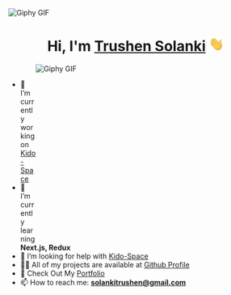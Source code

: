 <img src="https://media.giphy.com/media/L8K62iTDkzGX6/giphy.gif" width="100%" alt="Giphy GIF" style="max-width: 100%; height: 250px;" />
<h1 align="center">Hi, I'm <a href="https://www.linkedin.com/in/solanki-trushen-874349248" target="_blank">Trushen Solanki</a> 
   <img src="https://github.com/ABSphreak/ABSphreak/blob/master/gifs/Hi.gif" width="30px"></h1>

<img align="right" src="https://media.giphy.com/media/0lGd2OXXHe4tFhb7Wh/giphy.gif" width="450" height="350" alt="Giphy GIF" style="display: block;"/>
<br>

- 🔭 I’m currently working on [Kido-Space](https://github.com/solankitrushen/Kido-Space.git)
- 🌱 I’m currently learning **Next.js, Redux**
- 🤝 I’m looking for help with [Kido-Space](https://github.com/solankitrushen/Kido-Space.git)
- 👨‍💻 All of my projects are available at [Github Profile](https://github.com/solankitrushen)
- 💫 Check Out My [Portfolio](https://trusehn.vercel.app)
- 📫 How to reach me: **solankitrushen@gmail.com**

<br>
<br>
<br>
<br>
<br>
<br>
